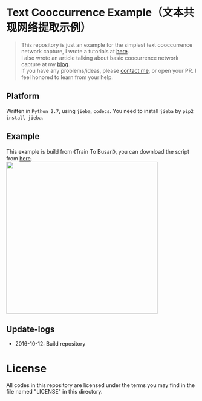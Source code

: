# Text Cooccurrence Example（文本共现网络提取示例）
> This repository is just an example for the simplest text cooccurrence network capture, I wrote a tutorials at [here](#TODO).  
I also wrote an article talking about basic coocurrence network capture at my [blog](https://forec.github.io/2016/10/03/co-occurrence-structure-capture/).  
If you have any problems/ideas, please [contact me](mailto:forec@bupt.edu.cn), or open your PR. I feel honored to learn from your help.

## Platform
Written in `Python 2.7`, using `jieba`, `codecs`. You need to install `jieba` by `pip2 install jieba`.

## Example
This example is build from 《Train To Busan》, you can download the script from [here](http://7xktmz.com1.z0.glb.clouddn.com/Train%20to%20Busan.txt).   
<img src="http://7xktmz.com1.z0.glb.clouddn.com/train-to-fusan.svg" width="400px"/>

## Update-logs
* 2016-10-12: Build repository

# License
All codes in this repository are licensed under the terms you may find in the file named "LICENSE" in this directory.
